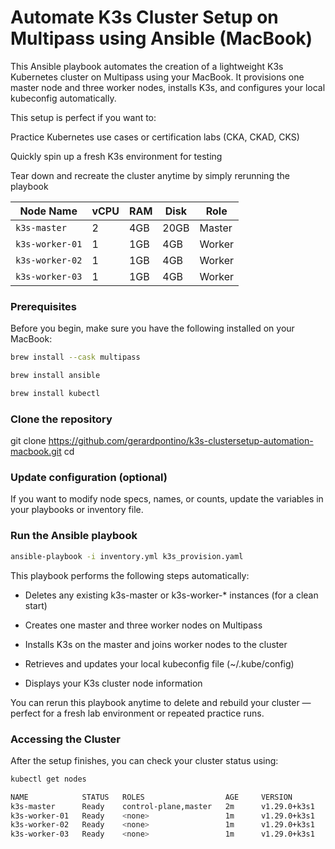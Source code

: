# Automate K3s Cluster Setup on Multipass using Ansible (MacBook)

This Ansible playbook automates the creation of a lightweight K3s Kubernetes cluster on Multipass using your MacBook.
It provisions one master node and three worker nodes, installs K3s, and configures your local kubeconfig automatically.

This setup is perfect if you want to:

Practice Kubernetes use cases or certification labs (CKA, CKAD, CKS)

Quickly spin up a fresh K3s environment for testing

Tear down and recreate the cluster anytime by simply rerunning the playbook

| Node Name       | vCPU | RAM | Disk | Role   |
| --------------- | ---- | --- | ---- | ------ |
| `k3s-master`    | 2    | 4GB | 20GB | Master |
| `k3s-worker-01` | 1    | 1GB | 4GB  | Worker |
| `k3s-worker-02` | 1    | 1GB | 4GB  | Worker |
| `k3s-worker-03` | 1    | 1GB | 4GB  | Worker |


### Prerequisites

Before you begin, make sure you have the following installed on your MacBook:

```bash
brew install --cask multipass
```

```bash
brew install ansible
```

```bash
brew install kubectl
```

### Clone the repository

git clone https://github.com/gerardpontino/k3s-clustersetup-automation-macbook.git
cd <your-repo-name>

### Update configuration (optional)

If you want to modify node specs, names, or counts, update the variables in your playbooks or inventory file.

### Run the Ansible playbook

```bash
ansible-playbook -i inventory.yml k3s_provision.yaml
```

This playbook performs the following steps automatically:

- Deletes any existing k3s-master or k3s-worker-* instances (for a clean start)

- Creates one master and three worker nodes on Multipass

- Installs K3s on the master and joins worker nodes to the cluster

- Retrieves and updates your local kubeconfig file (~/.kube/config)

- Displays your K3s cluster node information

You can rerun this playbook anytime to delete and rebuild your cluster — perfect for a fresh lab environment or repeated practice runs.

### Accessing the Cluster

After the setup finishes, you can check your cluster status using:

```bash
kubectl get nodes
```

```bash
NAME            STATUS   ROLES                  AGE     VERSION
k3s-master      Ready    control-plane,master   2m      v1.29.0+k3s1
k3s-worker-01   Ready    <none>                 1m      v1.29.0+k3s1
k3s-worker-02   Ready    <none>                 1m      v1.29.0+k3s1
k3s-worker-03   Ready    <none>                 1m      v1.29.0+k3s1
```






